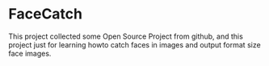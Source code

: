 # FaceCatch
This project collected some Open Source Project from github, and this project just for learning howto catch faces in images and output format size face images.
